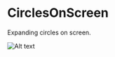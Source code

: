 CirclesOnScreen
===============

Expanding circles on screen.

![Alt text](/../CirclesOnScreen/path/to/image.png?raw=true "Optional Title")
